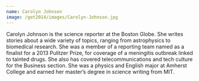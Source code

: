 ```yaml
---
name: Carolyn Johnson
image: /get2014/images/Carolyn-Johnson.jpg
---
```


Carolyn Johnson is the science reporter at the Boston Globe. She writes stories about a wide variety of topics, ranging from astrophysics to biomedical research. She was a member of a reporting team named as a finalist for a 2013 Pulitzer Prize, for coverage of a meningitis outbreak linked to tainted drugs. She also has covered telecommunications and tech culture for the Business section. She was a physics and English major at Amherst College and earned her master’s degree in science writing from MIT.
